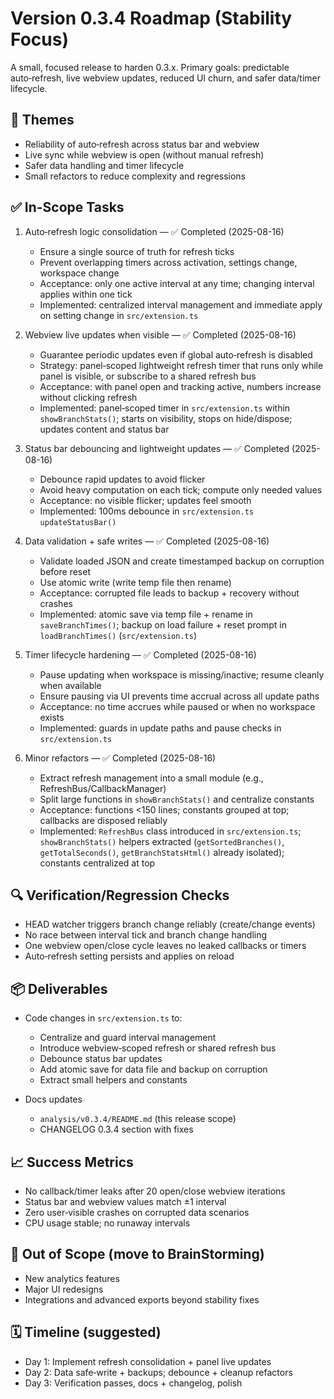 # Version 0.3.4 Roadmap (Stability Focus)

A small, focused release to harden 0.3.x. Primary goals: predictable auto‑refresh, live webview updates, reduced UI churn, and safer data/timer lifecycle.

## 🎯 Themes

- Reliability of auto‑refresh across status bar and webview
- Live sync while webview is open (without manual refresh)
- Safer data handling and timer lifecycle
- Small refactors to reduce complexity and regressions

## ✅ In-Scope Tasks

1. Auto‑refresh logic consolidation — ✅ Completed (2025-08-16)
   - Ensure a single source of truth for refresh ticks
   - Prevent overlapping timers across activation, settings change, workspace change
   - Acceptance: only one active interval at any time; changing interval applies within one tick
   - Implemented: centralized interval management and immediate apply on setting change in `src/extension.ts`

2. Webview live updates when visible — ✅ Completed (2025-08-16)
   - Guarantee periodic updates even if global auto‑refresh is disabled
   - Strategy: panel‑scoped lightweight refresh timer that runs only while panel is visible, or subscribe to a shared refresh bus
   - Acceptance: with panel open and tracking active, numbers increase without clicking refresh
   - Implemented: panel‑scoped timer in `src/extension.ts` within `showBranchStats()`; starts on visibility, stops on hide/dispose; updates content and status bar

3. Status bar debouncing and lightweight updates — ✅ Completed (2025-08-16)
   - Debounce rapid updates to avoid flicker
   - Avoid heavy computation on each tick; compute only needed values
   - Acceptance: no visible flicker; updates feel smooth
   - Implemented: 100ms debounce in `src/extension.ts` `updateStatusBar()`

4. Data validation + safe writes — ✅ Completed (2025-08-16)
   - Validate loaded JSON and create timestamped backup on corruption before reset
   - Use atomic write (write temp file then rename)
   - Acceptance: corrupted file leads to backup + recovery without crashes
   - Implemented: atomic save via temp file + rename in `saveBranchTimes()`; backup on load failure + reset prompt in `loadBranchTimes()` (`src/extension.ts`)

5. Timer lifecycle hardening — ✅ Completed (2025-08-16)
   - Pause updating when workspace is missing/inactive; resume cleanly when available
   - Ensure pausing via UI prevents time accrual across all update paths
   - Acceptance: no time accrues while paused or when no workspace exists
   - Implemented: guards in update paths and pause checks in `src/extension.ts`

6. Minor refactors — ✅ Completed (2025-08-16)
   - Extract refresh management into a small module (e.g., RefreshBus/CallbackManager)
   - Split large functions in `showBranchStats()` and centralize constants
   - Acceptance: functions <150 lines; constants grouped at top; callbacks are disposed reliably
   - Implemented: `RefreshBus` class introduced in `src/extension.ts`; `showBranchStats()` helpers extracted (`getSortedBranches()`, `getTotalSeconds()`, `getBranchStatsHtml()` already isolated); constants centralized at top

## 🔍 Verification/Regression Checks

- HEAD watcher triggers branch change reliably (create/change events)
- No race between interval tick and branch change handling
- One webview open/close cycle leaves no leaked callbacks or timers
- Auto‑refresh setting persists and applies on reload

## 📦 Deliverables

- Code changes in `src/extension.ts` to:
  - Centralize and guard interval management
  - Introduce webview‑scoped refresh or shared refresh bus
  - Debounce status bar updates
  - Add atomic save for data file and backup on corruption
  - Extract small helpers and constants

- Docs updates
  - `analysis/v0.3.4/README.md` (this release scope)
  - CHANGELOG 0.3.4 section with fixes

## 📈 Success Metrics

- No callback/timer leaks after 20 open/close webview iterations
- Status bar and webview values match ±1 interval
- Zero user‑visible crashes on corrupted data scenarios
- CPU usage stable; no runaway intervals

## 🚧 Out of Scope (move to BrainStorming)

- New analytics features
- Major UI redesigns
- Integrations and advanced exports beyond stability fixes

## 🗓️ Timeline (suggested)

- Day 1: Implement refresh consolidation + panel live updates
- Day 2: Data safe‑write + backups; debounce + cleanup refactors
- Day 3: Verification passes, docs + changelog, polish
